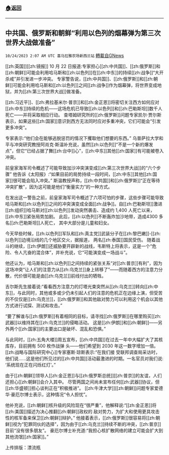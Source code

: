 ###  [:house:返回](README.md)
---


## 中共国、俄罗斯和朝鲜“利用以色列的烟幕弹为第三次世界大战做准备”
`10/24/2023 2:07 AM UTC 喜马拉雅农场新西兰站` [轉載自GNews](https://gnews.org/articles/1872236)

        

[[zh:英国]][[zh:镜报]] 10 月 22 日报道:专家担心[[zh:中共国]]、[[zh:俄罗斯]]和[[zh:朝鲜]]可能会利用哈马斯和[[zh:以色列]]在[[zh:中东]]的持续[[zh:战争]]“大开杀戒”并引发进一步冲突。 专家警告说，[[zh:中共国]]、[[zh:俄罗斯]]和[[zh:朝鲜]]可能会利用哈马斯和[[zh:以色列]]之间[[zh:战争]]作为烟幕弹，将世界变成地狱，并为[[zh:第三次世界大战]]做准备。

[[zh:习近平]]、[[zh:弗拉基米尔·普京]]和[[zh:金正恩]]将密切关注西方如何应对[[zh:中东]]持续的危机——这场危机已导致[[zh:以色列]]和[[zh:巴勒斯坦]]数千人死亡——并将采取相应行动。 查塔姆研究所的[[zh:俄罗斯]]问题专家凯尔·贾尔斯表示，如果这些[[zh:国家]]意识到西方无法同时应对多重冲突，它们可能会“引发更多冲突”。

专家表示:“他们会在能够逃脱惩罚的情况下攫取他们想要的东西。” 乌普萨拉大学和平与冲突研究教授阿肖克·斯温补充说，虽然[[zh:以色列]]“不是一个新的爆发点”，但它“已经占据了舞[[zh:台中]]心”，[[zh:中东]]其他[[zh:国家]]有可能被卷入冲突。

前皇家海军司令概述了可能导致加沙冲突演变成[[zh:第三次世界大战]]的“六个步骤” 他告诉《太阳报》:“如果目前的局势持续一段时间，[[zh:中东]]其他[[zh:国家]]很可能会陷入冲突。” 斯温教授声称，[[zh:中共国]]和[[zh:俄罗斯]]“正在等待冲突扩散”，因为这可能是他们“衡量实力”的一种方式。

在发出这一警告之前，前皇家海军司令概述了六项可怕的步骤，这些步骤可能导致哈马斯和[[zh:以色列]]之间的冲突演变成全面[[zh:战争]]。自[[zh:巴勒斯坦]]激进[[zh:组织]]哈马斯对[[zh:以色列]]发动突然袭击、造成约 1,400 人死亡以来，[[zh:中东]]紧张局势加剧。 此后，[[zh:以色列]]不断轰炸加沙地带，造成4300 多名[[zh:巴勒斯坦]]人死亡， 其中大部分是儿童和妇女。

今天早些时候，[[zh:以色列]]军队和[[zh:真主党]]武装分子在[[zh:黎巴嫩]]-[[zh:以色列]]边境沿线的几个地区交火，据报道， 两名[[zh:泰国]]国民受伤。 随着战斗的继续，[[zh:伊朗]]还威胁要开辟新的战线，韦斯特上将表示，这是一个“危险、令人亢奋的混合体”，并补充说，它“可能演变成一场战斗”。

他还认为，哈马斯和[[zh:以色列]]之间持续的紧张关系“对[[zh:普京]]有利”，因为这场冲突“让人们的注意力从[[zh:乌克兰]]身上转移了”——而随着西方的注意力分散，代价很可能是由[[zh:乌克兰]]前线付出的牺牲。

吉尔斯先生接着说:“看看西方注意力的灯塔光束突然从[[zh:乌克兰]]转向[[zh:中东]]，与此同时，其他或多或少仍未引起人们的注意的危机正在边缘上演，但受苦的不仅仅是[[zh:乌克兰]]，[[zh:俄罗斯]]和其他敌对势力可以利用这个机会以其他方式进行试探、测试和攻击。”

“要了解谁与[[zh:俄罗斯]]有着相同的目标，请寻找[[zh:俄罗斯]]在哪里购买[[zh:武器]]以维持其在[[zh:乌克兰]]的侵略活动。 这是[[zh:伊朗]]和[[zh:朝鲜]]——另外两个[[zh:国家]]的主要出口是破坏、混乱和恐惧。”

与此同时，[[zh:五角大楼]]周五宣布，[[zh:中共国]]在过去一年中大幅扩大了其核库存，目前拥有 500 枚作战弹 头——他们希望到 2030 年这一数字增加一倍。[[zh:战略与国际研究中心]]专家塞斯·琼斯表示:“在我们接 受联邦调查局采访时，他们说......这是他们所见过的[[zh:中共国]]活动最激进的时期。一名官员对我们说: ‘系统现在正在闪烁红灯’。”

由于[[zh:朝鲜]]领导人[[zh:金正恩]]与[[zh:俄罗斯总统]][[zh:普京]]的友谊，人们还担心[[zh:朝鲜]]会介入其中。 尽管两国之间尚未宣布任何[[zh:武器]]协议，但[[zh:华盛顿]]担心谈判正在“积极推进”。 [[zh:牛津大学]][[zh:朝鲜]]问题专家爱德华·豪厄尔博士表示，这种情况“令人担忧”。

他补充说，[[zh:朝鲜]]核升级的风险现在“很严重”，他解释说:“[[zh:金正恩]]将[[zh:美国]]描述为决心推翻[[zh:朝鲜]]政权的 敌对势力，为扩大和使用更具攻击性的核军备来保卫[[zh:朝鲜]]辩护。” 他接着表示，[[zh:俄罗斯]]很容易将[[zh:朝鲜]]视为“犯罪同伙的选择”，因为由于[[zh:乌克兰]]持续不断的冲突，[[zh:普京]]目前“没有很多朋友”。 豪厄尔博士补充道:“我担心核扩散网络的建立可能会扩大到其他流氓[[zh:国家]]。”

上传排版：漂流瓶

